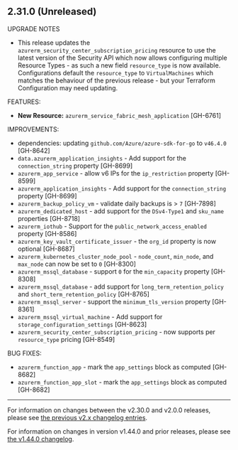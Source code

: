 ## 2.31.0 (Unreleased)

UPGRADE NOTES

* This release updates the `azurerm_security_center_subscription_pricing` resource to use the latest version of the Security API which now allows configuring multiple Resource Types - as such a new field `resource_type` is now available. Configurations default the `resource_type` to `VirtualMachines` which matches the behaviour of the previous release - but your Terraform Configuration may need updating.

FEATURES:

* **New Resource:** `azurerm_service_fabric_mesh_application` [GH-6761]

IMPROVEMENTS:

* dependencies: updating `github.com/Azure/azure-sdk-for-go` to `v46.4.0` [GH-8642]
* `data.azurerm_application_insights` - Add support for the `connection_string` property [GH-8699]
* `azurerm_app_service` - allow v6 IPs for the `ip_restriction` property [GH-8599]
* `azurerm_application_insights` - Add support for the `connection_string` property [GH-8699]
* `azurerm_backup_policy_vm` - validate daily backups is > `7` [GH-7898]
* `azurerm_dedicated_host` - add support for the `DSv4-Type1` and `sku_name` properties [GH-8718]
* `azurerm_iothub` - Support for the `public_network_access_enabled` property [GH-8586]
* `azurerm_key_vault_certificate_issuer` - the `org_id` property is now optional [GH-8687]
* `azurerm_kubernetes_cluster_node_pool` - `node_count`, `min_node`, and `max_node` can now be set to `0` [GH-8300]
* `azurerm_mssql_database` - support `0` for the `min_capacity` property [GH-8308]
* `azurerm_mssql_database` - add support for `long_term_retention_policy` and `short_term_retention_policy` [GH-8765] 
* `azurerm_mssql_server` - support the `minimum_tls_version` property [GH-8361]
* `azurerm_mssql_virtual_machine` - Add support for `storage_configuration_settings` [GH-8623]
* `azurerm_security_center_subscription_pricing` - now supports per `resource_type` pricing [GH-8549]

BUG FIXES:

* `azurerm_function_app` - mark the `app_settings` block as computed [GH-8682]
* `azurerm_function_app_slot` - mark the `app_settings` block as computed [GH-8682]

---

For information on changes between the v2.30.0 and v2.0.0 releases, please see [the previous v2.x changelog entries](https://github.com/terraform-providers/terraform-provider-azurerm/blob/master/CHANGELOG-v2.md).

For information on changes in version v1.44.0 and prior releases, please see [the v1.44.0 changelog](https://github.com/terraform-providers/terraform-provider-azurerm/blob/master/CHANGELOG-v1.md).
